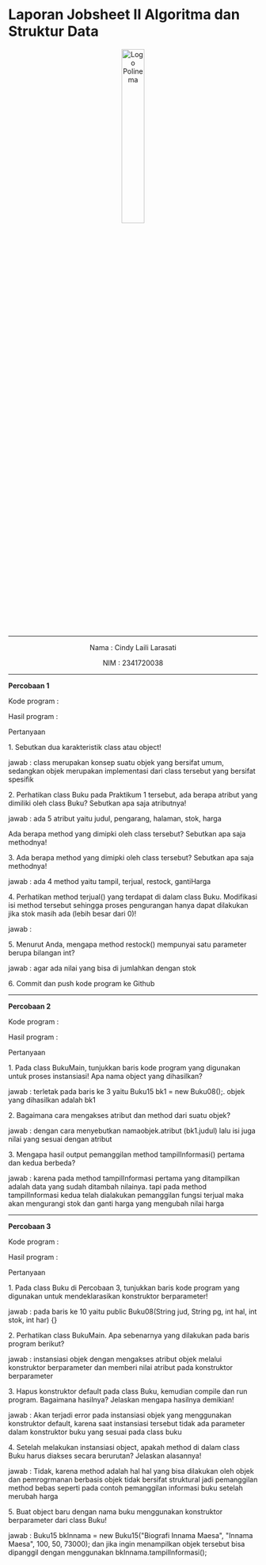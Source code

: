 # Laporan Jobsheet II Algoritma dan Struktur Data
<p align="center">
   <img src="https://static.wikia.nocookie.net/logopedia/images/8/8a/Politeknik_Negeri_Malang.png/revision/latest?cb=20190922202558 " alt="Logo Polinema" width="30%"> 
</p>
<hr>
<p align="center">Nama : Cindy Laili Larasati</p>
<p align="center">NIM : 2341720038</p>
<hr>
<b>Percobaan 1</b>
<p>Kode program :</p>
<p>Hasil program :</p>
<p>Pertanyaan</p>
<p>1. Sebutkan dua karakteristik class atau object!</p>
<p>jawab : class merupakan konsep suatu objek yang bersifat umum, sedangkan objek merupakan implementasi dari class tersebut yang bersifat spesifik</p>
<p>2. Perhatikan class Buku pada Praktikum 1 tersebut, ada berapa atribut yang dimiliki oleh class
Buku? Sebutkan apa saja atributnya!</p>
<p> jawab : ada 5 atribut yaitu judul, pengarang, halaman, stok, harga</p>
<p>Ada berapa method yang dimipki oleh class tersebut? Sebutkan apa saja methodnya!</p>
<p>3. Ada berapa method yang dimipki oleh class tersebut? Sebutkan apa saja methodnya!</p>
<p>jawab : ada 4 method yaitu tampil, terjual, restock, gantiHarga</p>
<p>4. Perhatikan method terjual() yang terdapat di dalam class Buku. Modifikasi isi method tersebut sehingga proses pengurangan hanya dapat dilakukan jika stok masih ada (lebih besar dari 0)!</p>
<p>jawab : </p>
<p>5. Menurut Anda, mengapa method restock() mempunyai satu parameter berupa bilangan int?</p>
<p>jawab : agar ada nilai yang bisa di jumlahkan dengan stok</p>
<p>6. Commit dan push kode program ke Github</p>
<hr>
<b>Percobaan 2</b>
<p>Kode program :</p>
<p>Hasil program :</p>
<p>Pertanyaan</p>
<p>1. Pada class BukuMain, tunjukkan baris kode program yang digunakan untuk proses instansiasi! Apa nama object yang dihasilkan?</p>
<p> jawab : terletak pada baris ke 3 yaitu Buku15 bk1 = new Buku08();. objek yang dihasilkan adalah bk1</p>
<p>2. Bagaimana cara mengakses atribut dan method dari suatu objek?</p>
<p>jawab : dengan cara menyebutkan namaobjek.atribut (bk1.judul) lalu isi juga nilai yang sesuai dengan atribut</p>
<p>3. Mengapa hasil output pemanggilan method tampilInformasi() pertama dan kedua berbeda?</p>
<p>jawab : karena pada method tampilInformasi pertama yang ditampilkan adalah data yang sudah ditambah nilainya. tapi pada method tampilInformasi kedua telah dialakukan pemanggilan fungsi terjual maka akan mengurangi stok dan ganti harga yang mengubah nilai harga</p>
<hr>
<b>Percobaan 3</b>
<p>Kode program :</p>
<p>Hasil program :</p>
<p>Pertanyaan</p>
<p>1. Pada class Buku di Percobaan 3, tunjukkan baris kode program yang digunakan untuk mendeklarasikan konstruktor berparameter!</p>
<p>jawab : pada baris ke 10 yaitu  public Buku08(String jud, String pg, int hal, int stok, int har) {}</p>
<p>2. Perhatikan class BukuMain. Apa sebenarnya yang dilakukan pada baris program berikut?</p>
<p>jawab :  instansiasi objek dengan mengakses atribut objek melalui konstruktor berparameter dan memberi nilai atribut pada konstruktor berparameter</p>
<p>3. Hapus konstruktor default pada class Buku, kemudian compile dan run program. Bagaimana hasilnya? Jelaskan mengapa hasilnya demikian!</p>
<p>jawab : Akan terjadi error pada instansiasi objek yang menggunakan konstruktor default, karena saat instansiasi tersebut tidak ada parameter dalam konstruktor buku yang sesuai pada class buku</p>
<p>4. Setelah melakukan instansiasi object, apakah method di dalam class Buku harus diakses secara berurutan? Jelaskan alasannya!</p>
<p>jawab : Tidak, karena method adalah hal hal yang bisa dilakukan oleh objek dan pemrogrmanan berbasis objek tidak bersifat struktural jadi pemanggilan method bebas seperti pada contoh pemanggilan informasi buku setelah merubah harga</p>
<p>5. Buat object baru dengan nama buku menggunakan konstruktor berparameter dari class Buku!</p>
<p>jawab : Buku15 bkInnama = new Buku15("Biografi Innama Maesa", "Innama Maesa", 100, 50, 73000);
dan jika ingin menampilkan objek tersebut bisa dipanggil dengan menggunakan bkInnama.tampilInformasi();</p>


